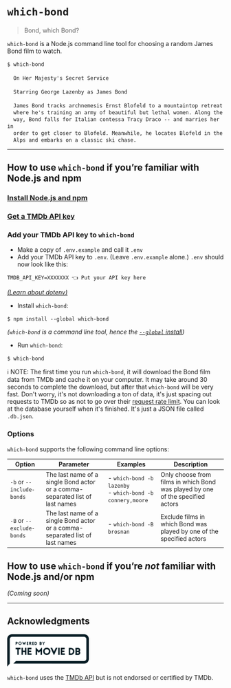 # `which-bond`

> Bond, which Bond?

`which-bond` is a Node.js command line tool for choosing a random James Bond film to watch.

```
$ which-bond

  On Her Majesty's Secret Service

  Starring George Lazenby as James Bond

  James Bond tracks archnemesis Ernst Blofeld to a mountaintop retreat
  where he's training an army of beautiful but lethal women. Along the
  way, Bond falls for Italian contessa Tracy Draco -- and marries her in
  order to get closer to Blofeld. Meanwhile, he locates Blofeld in the
  Alps and embarks on a classic ski chase.

```

---

## How to use `which-bond` if you’re familiar with Node.js and npm

### [Install Node.js and npm](https://docs.npmjs.com/getting-started/installing-node)

### [Get a TMDb API key](https://developers.themoviedb.org/3/getting-started)

### Add your TMDb API key to `which-bond`

- Make a copy of `.env.example` and call it `.env`
- Add your TMDb API key to `.env`. (Leave `.env.example` alone.) `.env` should now look like this:

```
TMDB_API_KEY=XXXXXXX 👈 Put your API key here
```

*[(Learn about dotenv)](https://github.com/motdotla/dotenv)*

- Install `which-bond`:

```
$ npm install --global which-bond
```

*(`which-bond` is a command line tool, hence the [`--global` install](https://docs.npmjs.com/getting-started/installing-npm-packages-globally))*

- Run `which-bond`:

```
$ which-bond
```

ℹ️ NOTE: The first time you run `which-bond`, it will download the Bond film data from TMDb and cache it on your computer. It may take around 30 seconds to complete the download, but after that `which-bond` will be very fast. Don't worry, it's not downloading a ton of data, it's just spacing out requests to TMDb so as not to go over their [request rate limit](https://developers.themoviedb.org/3/getting-started/request-rate-limiting). You can look at the database yourself when it's finished. It's just a JSON file called `.db.json`.

### Options

`which-bond` supports the following command line options:

|Option|Parameter|Examples|Description|
|---|---|---|---|
|`-b` or `--include-bonds`|The last name of a single Bond actor or a comma-separated list of last names|- `which-bond -b lazenby`<br>- `which-bond -b connery,moore`|Only choose from films in which Bond was played by one of the specified actors|
|`-B` or `--exclude-bonds`|The last name of a single Bond actor or a comma-separated list of last names|- `which-bond -B brosnan`|Exclude films in which Bond was played by one of the specified actors|

## How to use `which-bond` if you’re *not* familiar with Node.js and/or npm

*(Coming soon)*

---

## Acknowledgments

<a href='https://www.themoviedb.org/'><img src='./assets/images/powered-by-tmdb.png' height='75'></a>

`which-bond` uses the [TMDb API](https://www.themoviedb.org/documentation/api) but is not endorsed or certified by TMDb.
